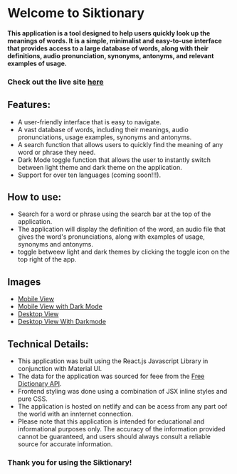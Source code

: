 # Welcome to Siktionary

#### This application is a tool designed to help users quickly look up the meanings of words. It is a simple, minimalist and easy-to-use interface that provides access to a large database of words, along with their definitions, audio pronunciation, synonyms, antonyms, and relevant examples of usage. 

### Check out the live site [here](https://siktionary.netlify.app/)

## Features:

- A user-friendly interface that is easy to navigate.
- A vast database of words, including their meanings, audio pronunciations, usage examples, synonyms and antonyms.
- A search function that allows users to quickly find the meaning of any word or phrase they need.
- Dark Mode toggle function that allows the user to instantly switch between light theme and dark theme on the application.
- Support for over ten languages (coming soon!!!).

## How to use:

- Search for a word or phrase using the search bar at the top of the application.
- The application will display the definition of the word, an audio file that gives the word's pronunciations, along with examples of usage, synonyms and antonyms.
- toggle betweew light and dark themes by clicking the toggle icon on the top right of the app.


## Images

- [Mobile View ](./src/assets/Siktionary2.jpg)
- [Mobile View with Dark Mode](./src/assets/Siktionary1.jpg)
- [Desktop View](./src/assets/Siktionary4.png)
- [Desktop View With Darkmode](./src/assets/Siktionary3.png)


## Technical Details:

- This application was built using the React.js Javascript Library in conjunction with Material UI.
- The data for the application was sourced for feee from the [Free Dictionary API](https://dictionaryapi.dev/).
- Frontend styling was done using a combination of JSX inline styles and pure CSS.
- The application is hosted on netlify and can be acess from any part oof the world with an innternet connection.
- Please note that this application is intended for educational and informational purposes only. The accuracy of the information provided cannot be guaranteed, and users should always consult a reliable source for accurate information.

### Thank you for using the Siktionary!
